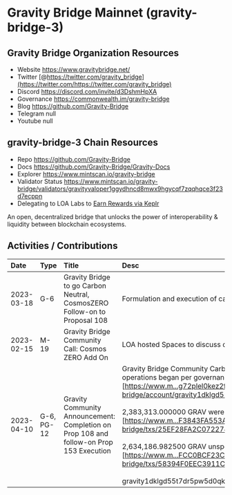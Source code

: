 # Gravity Bridge Mainnet (gravity-bridge-3)

## Gravity Bridge Organization Resources

* Website https://www.gravitybridge.net/
* Twitter [@https://twitter.com/gravity_bridge](https://twitter.com/https://twitter.com/gravity_bridge)
* Discord https://discord.com/invite/d3DshmHpXA
* Governance https://commonwealth.im/gravity-bridge
* Blog https://github.com/Gravity-Bridge
* Telegram null
* Youtube null

## gravity-bridge-3 Chain Resources

* Repo https://github.com/Gravity-Bridge
* Docs https://github.com/Gravity-Bridge/Gravity-Docs
* Explorer https://www.mintscan.io/gravity-bridge
* Validator Status https://www.mintscan.io/gravity-bridge/validators/gravityvaloper1ggydhncd8mwx9hgycqf7zqqhqce3f23d7ecppn
* Delegating to LOA Labs to [Earn Rewards via Keplr](https://wallet.keplr.app/chains/gravity-bridge?modal=validator&chain=gravity-bridge-3&validator_address=gravityvaloper1ggydhncd8mwx9hgycqf7zqqhqce3f23d7ecppn&referral=true)

An open, decentralized bridge that unlocks the power of interoperability & liquidity between blockchain ecosystems. 

## Activities / Contributions
| Date | Type | Title | Desc | Link |
| :----------- | :---- | :------------ | :-------------------------------- | :---- |
| 2023-03-18 | G-6 | Gravity Bridge to go Carbon Neutral, CosmosZERO Follow-on to Proposal 108 | Formulation and execution of carbon offset strategy for Gravity Bridge blockchain operations.  | [https://www.m.../proposals/153](https://www.mintscan.io/gravity-bridge/proposals/153) |
| 2023-02-15 | M-19 | Gravity Bridge Community Call: Cosmos ZERO Add On | LOA hosted Spaces to discuss carbon offset strategy.  | [https://twitt.../1MnGnprZgQyxO](https://twitter.com/i/spaces/1MnGnprZgQyxO) |
| 2023-04-10 | G-6, PG-12 | Gravity Community Announcement: Completion on Prop 108 and follow-on Prop 153 Execution | Gravity Bridge Community Carbon Offsets purchase of 8362.5 NCT for all historical emissions since operations began per governance has been completed by multisig account [https://www.m...g72plel0kez2ff](https://www.mintscan.io/gravity-bridge/account/gravity1dklgd55t7dr5pw5d0qky7vc8g72plel0kez2ff)<br><br>2,383,313.000000 GRAV were sent to RND, PBC wallet in a 12-month vested state.<br>[https://www.m...F3843FA553A2BD](https://www.mintscan.io/gravity-bridge/txs/25EF28FA2C072274AD5F6D1FC2C8555E7ABEDC9795AFD8D0C7F3843FA553A2BD)<br><br>2,634,186.982500 GRAV unspent have been returned to community pool.<br>[https://www.m...FCC0BCF23C5D88](https://www.mintscan.io/gravity-bridge/txs/58394F0EEC3911C80F0EBD8AA81AFA35296FE37B635718404BFCC0BCF23C5D88)<br><br>gravity1dklgd55t7dr5pw5d0qky7vc8g72plel0kez2ff account now has a perfectly 0.00 balance. | [https://disco...27120893710397](https://discord.com/channels/881943007115497553/921207222904717333/1095127120893710397) |